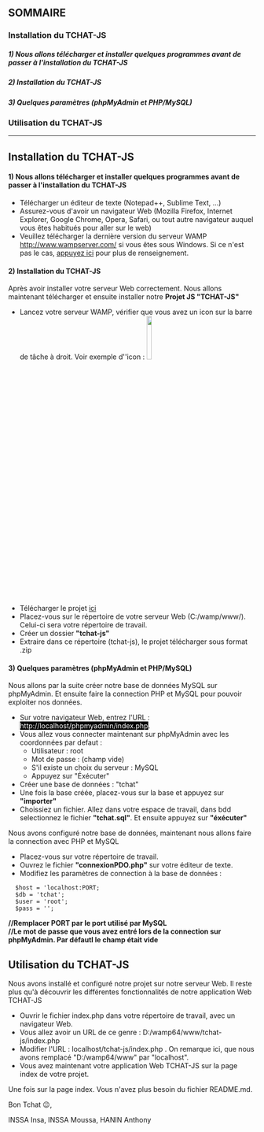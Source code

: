 ## SOMMAIRE
### Installation du TCHAT-JS
##### 1) Nous allons télécharger et installer quelques programmes avant de passer à l'installation du TCHAT-JS
##### 2) Installation du TCHAT-JS
##### 3) Quelques paramètres (phpMyAdmin et PHP/MySQL)
### Utilisation du TCHAT-JS
---

## Installation du TCHAT-JS
#### 1) Nous allons télécharger et installer quelques programmes avant de passer à l'installation du TCHAT-JS
- Télécharger un éditeur de texte (Notepad++, Sublime Text, ...)
- Assurez-vous d'avoir un navigateur Web (Mozilla Firefox, Internet Explorer, Google Chrome, Opera, Safari, ou tout autre navigateur auquel vous êtes habitués pour aller sur le web)
- Veuillez télécharger la dernière version du serveur WAMP http://www.wampserver.com/ si vous êtes sous Windows. Si ce n'est pas le cas, <a href="https://openclassrooms.com/fr/courses/918836-concevez-votre-site-web-avec-php-et-mysql/4237816-preparez-votre-environnement-de-travail">appuyez ici</a> pour plus de renseignement.
#### 2) Installation du TCHAT-JS
Après avoir installer votre serveur Web correctement. Nous allons maintenant télécharger et ensuite installer notre <strong>Projet JS "TCHAT-JS"</strong>
- Lancez votre serveur WAMP, vérifier que vous avez un icon sur la barre de tâche à droit. Voir exemple d''icon : <img src="https://mytechnozone.com/wp-content/uploads/2015/01/wamp-status.jpg" width="15%">
- Télécharger le projet <a href="http://inssa-insa.ascmtsahara.fr/tchat-js.zip">ici</a>
- Placez-vous sur le répertoire de votre serveur Web (C:/wamp/www/). Celui-ci sera votre répertoire de travail.
- Créer un dossier <strong>"tchat-js"</strong>
- Extraire dans ce répertoire (tchat-js), le projet télécharger sous format .zip

#### 3) Quelques paramètres (phpMyAdmin et PHP/MySQL)
Nous allons par la suite créer notre base de données MySQL sur phpMyAdmin. Et ensuite faire la connection PHP et MySQL pour pouvoir exploiter nos données.
- Sur votre navigateur Web, entrez l'URL : <span style="background-color:#000; color:#fff">http://localhost/phpmyadmin/index.php</span>.
- Vous allez vous connecter maintenant sur phpMyAdmin avec les coordonnées par defaut :
  - Utilisateur : root
  - Mot de passe : (champ vide)
  - S'il existe un choix du serveur : MySQL
  - Appuyez sur "Éxécuter"
- Créer une base de données : "tchat"
- Une fois la base créée, placez-vous sur la base et appuyez sur <strong>"importer"</strong>
- Choissiez un fichier. Allez dans votre espace de travail, dans bdd selectionnez le fichier <strong>"tchat.sql"</strong>. Et ensuite  appuyez sur <strong>"éxécuter"</strong>

Nous avons configuré notre base de données, maintenant nous allons faire la connection avec PHP et MySQL
- Placez-vous sur votre répertoire de travail.
- Ouvrez le fichier <strong>"connexionPDO.php"</strong> sur votre éditeur de texte.
- Modifiez les paramètres de connection à la base de données :<br>
```
  $host = 'localhost:PORT; 
  $db = 'tchat';
  $user = 'root';
  $pass = ''; 
```
<strong>//Remplacer PORT par le port utilisé par MySQL</strong><br>
<strong>//Le mot de passe que vous avez entré lors de la connection sur phpMyAdmin. Par défautl le champ était vide</strong>
  
## Utilisation du TCHAT-JS
Nous avons installé et configuré notre projet sur notre serveur Web. Il reste plus qu'à découvrir les différentes fonctionnalités de notre application Web TCHAT-JS
- Ouvrir le fichier index.php dans votre répertoire de travail, avec un navigateur Web.
- Vous allez avoir un URL de ce genre : D:/wamp64/www/tchat-js/index.php
- Modifier l'URL : localhost/tchat-js/index.php . On remarque ici, que nous avons remplacé "D:/wamp64/www" par "localhost".
- Vous avez maintenant votre application Web TCHAT-JS sur la page index de votre projet.

Une fois sur la page index. Vous n'avez plus besoin du fichier README.md.

Bon Tchat 😉,

INSSA Insa, INSSA Moussa, HANIN Anthony 
